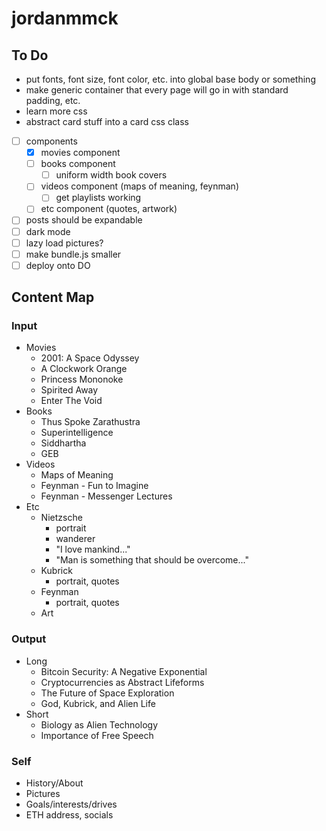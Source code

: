 # jordanmmck

## To Do

- put fonts, font size, font color, etc. into global base body or something
- make generic container that every page will go in with standard padding, etc.
- learn more css
- abstract card stuff into a card css class

- [ ] components
  - [x] movies component
  - [ ] books component
    - [ ] uniform width book covers
  - [ ] videos component (maps of meaning, feynman)
    - [ ] get playlists working
  - [ ] etc component (quotes, artwork)
- [ ] posts should be expandable
- [ ] dark mode
- [ ] lazy load pictures?
- [ ] make bundle.js smaller
- [ ] deploy onto DO

## Content Map

### Input

- Movies
  - 2001: A Space Odyssey
  - A Clockwork Orange
  - Princess Mononoke
  - Spirited Away
  - Enter The Void
- Books
  - Thus Spoke Zarathustra
  - Superintelligence
  - Siddhartha
  - GEB
- Videos
  - Maps of Meaning
  - Feynman - Fun to Imagine
  - Feynman - Messenger Lectures
- Etc
  - Nietzsche
    - portrait
    - wanderer
    - "I love mankind..."
    - "Man is something that should be overcome..."
  - Kubrick
    - portrait, quotes
  - Feynman
    - portrait, quotes
  - Art

### Output

- Long
  - Bitcoin Security: A Negative Exponential
  - Cryptocurrencies as Abstract Lifeforms
  - The Future of Space Exploration
  - God, Kubrick, and Alien Life
- Short
  - Biology as Alien Technology
  - Importance of Free Speech

### Self

- History/About
- Pictures
- Goals/interests/drives
- ETH address, socials
